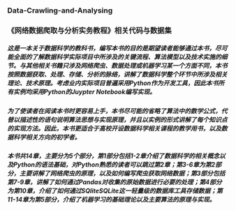 ### Data-Crawling-and-Analysing
### 《网络数据爬取与分析实务教程》相关代码与数据集

##### 这是一本关于数据科学的教科书，编写本书的目的是期望读者能够通过本书，尽可能全面的了解数据科学实际项目中所涉及的关键流程、算法模型以及技术实施的细节。与其他相关书籍只涉及网络爬虫、数据处理或机器学习某一个方面不同，本书按照数据获取、处理、存储、分析的脉络，讲解了数据科学整个环节中所涉及相关理论、技术原理。考虑业内实际项目普遍采用Python作为开发工具，因此本书所有实例均采用Python的Juypter Notebook编写实现。
##### 为了使读者在阅读本书时更容易上手，本书尽可能的省略了算法中的数学公式，代替以描述性的语句说明算法思想与实现原理，并且以实例的形式讲解了每个知识点的实现方法。因此，本书更适合于高校开设数据科学相关课程的教学用书，以及数据科学相关方向的初学者。
##### 本书共14章，主要分为5个部分，第1部分包括1-2章介绍了数据科学的相关概念以及Python的语法基础，对Python熟悉的读者可以跳过第2章；第3-6章为第2部分，主要讲解了网络爬虫的原理，以及如何编写爬虫获取网络数据；第3部分包括第7-9章，讲解了如何通过Pandas对收集的原始数据进行必要的处理；第4部分为第10章，介绍了如何通过SQliteSQLite这一轻量级的数据库工具存储数据；第11-14章为第5部分，介绍了机器学习的基础理论以及主要算法的原理与实现。
